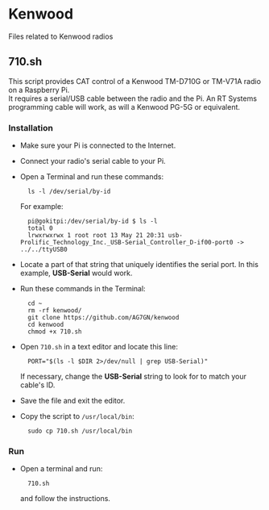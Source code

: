# Kenwood
Files related to Kenwood radios
## 710.sh  
This script provides CAT control of a Kenwood TM-D710G or TM-V71A radio on a Raspberry Pi.  
It requires a serial/USB cable between the radio and the Pi.  An RT Systems programming cable will work, as will a Kenwood PG-5G or equivalent.  

### Installation  
- Make sure your Pi is connected to the Internet.
- Connect your radio's serial cable to your Pi.
- Open a Terminal and run these commands:

		ls -l /dev/serial/by-id
	For example:
	
		pi@gokitpi:/dev/serial/by-id $ ls -l  
		total 0
		lrwxrwxrwx 1 root root 13 May 21 20:31 usb-Prolific_Technology_Inc._USB-Serial_Controller_D-if00-port0 -> ../../ttyUSB0  
- Locate a part of that string that uniquely identifies the serial port.  In this example, __USB-Serial__ would work.
- Run these commands in the Terminal:

		cd ~
		rm -rf kenwood/
		git clone https://github.com/AG7GN/kenwood
		cd kenwood
		chmod +x 710.sh  
	
- Open `710.sh` in a text editor and locate this line:  

		PORT="$(ls -l $DIR 2>/dev/null | grep USB-Serial)"
    
  If necessary, change the __USB-Serial__ string to look for to match your cable's ID.  
- Save the file and exit the editor.
  
- Copy the script to `/usr/local/bin`:
  
		sudo cp 710.sh /usr/local/bin  

### Run
- Open a terminal and run:
  
		710.sh  
	and follow the instructions.  
